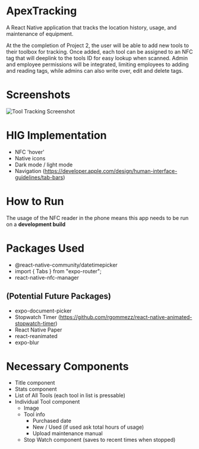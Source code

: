 # ApexTracking

A React Native application that tracks the location history, usage, and maintenance of equipment.

At the the completion of Project 2, the user will be able to add new tools to their toolbox for tracking. Once added, each tool can be assigned to an NFC tag that will deeplink to the tools ID for easy lookup when scanned. Admin and employee permissions will be integrated, limiting employees to adding and reading tags, while admins can also write over, edit and delete tags.

# Screenshots

![Tool Tracking Screenshot](./assets/project2_wireframe.png)

# HIG Implementation

- NFC 'hover'
- Native icons
- Dark mode / light mode
- Navigation (https://developer.apple.com/design/human-interface-guidelines/tab-bars)

# How to Run

The usage of the NFC reader in the phone means this app needs to be run on a <strong>development build</strong>

# Packages Used

- @react-native-community/datetimepicker
- import { Tabs } from "expo-router";
- react-native-nfc-manager

## (Potential Future Packages)

- expo-document-picker
- Stopwatch Timer (https://github.com/rgommezz/react-native-animated-stopwatch-timer)
- React Native Paper
- react-reanimated
- expo-blur

# Necessary Components

- Title component
- Stats component
- List of All Tools (each tool in list is pressable)
- Individual Tool component
  - Image
  - Tool info
    - Purchased date
    - New / Used (if used ask total hours of usage)
    - Upload maintenance manual
  - Stop Watch component (saves to recent times when stopped)
